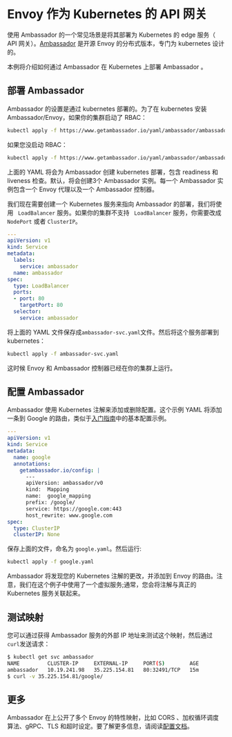 # Envoy 作为 Kubernetes 的 API 网关

使用 Ambassador 的一个常见场景是将其部署为 Kubernetes 的 edge 服务（ API 网关）。[Ambassador](https://www.getambassador.io/) 是开源 Envoy 的分布式版本，专门为 kubernetes 设计的。

本例将介绍如何通过 Ambassador 在 Kubernetes 上部署 Ambassador 。

## 部署 Ambassador

Ambassador 的设置是通过 kubernetes 部署的。为了在 kubernetes 安装 Ambassador/Envoy，如果你的集群启动了 RBAC：

```bash
kubectl apply -f https://www.getambassador.io/yaml/ambassador/ambassador-rbac.yaml
```

如果您没启动 RBAC：

```bash
kubectl apply -f https://www.getambassador.io/yaml/ambassador/ambassador-no-rbac.yaml
```

上面的 YAML 将会为 Ambassador 创建 kubernetes 部署，包含 readiness 和 liveness 检查。默认，将会创建3个 Ambassador 实例。每一个 Ambassador 实例包含一个 Envoy 代理以及一个 Ambassador 控制器。

我们现在需要创建一个 Kubernetes 服务来指向 Ambassador 的部署，我们将使用 ` LoadBalancer` 服务。如果你的集群不支持 ` LoadBalancer` 服务，你需要改成 `NodePort` 或者 `ClusterIP`。

```yaml
---
apiVersion: v1
kind: Service
metadata:
  labels:
    service: ambassador
  name: ambassador
spec:
  type: LoadBalancer
  ports:
  - port: 80
    targetPort: 80
  selector:
    service: ambassador
```

将上面的 YAML 文件保存成`ambassador-svc.yaml`文件。然后将这个服务部署到 kubernetes：

```bash
kubectl apply -f ambassador-svc.yaml
```

这时候 Envoy 和 Ambassador 控制器已经在你的集群上运行。

## 配置 Ambassador

Ambassador 使用 Kubernetes 注解来添加或删除配置。这个示例 YAML 将添加一条到 Google 的路由，类似于[入门指南](https://github.com/xieydd/envoy/blob/master/start/start.md#start)中的基本配置示例。

```yaml
---
apiVersion: v1
kind: Service
metadata:
  name: google
  annotations:
    getambassador.io/config: |
      ---
      apiVersion: ambassador/v0
      kind:  Mapping
      name:  google_mapping
      prefix: /google/
      service: https://google.com:443
      host_rewrite: www.google.com
spec:
  type: ClusterIP
  clusterIP: None
```

保存上面的文件，命名为 `google.yaml`。然后运行:

```bash
kubectl apply -f google.yaml
```

Ambassador 将发现您的 Kubernetes 注解的更改，并添加到 Envoy 的路由。注意，我们在这个例子中使用了一个虚拟服务;通常，您会将注解与真正的 Kubernetes 服务关联起来。

## 测试映射

您可以通过获得 Ambassador 服务的外部 IP 地址来测试这个映射，然后通过`curl`发送请求：

```bash
$ kubectl get svc ambassador
NAME         CLUSTER-IP     EXTERNAL-IP     PORT(S)        AGE
ambassador   10.19.241.98   35.225.154.81   80:32491/TCP   15m
$ curl -v 35.225.154.81/google/
```

## 更多

Ambassador 在上公开了多个 Envoy  的特性映射，比如 CORS 、加权循环调度算法、gRPC、TLS 和超时设定。要了解更多信息，请阅读[配置文档](https://www.getambassador.io/reference/configuration)。